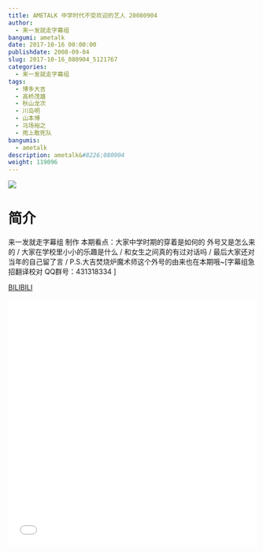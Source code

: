 ```yaml
---
title: AMETALK 中学时代不受欢迎的艺人 20080904
author: 
  - 来一发就走字幕组
bangumi: ametalk
date: 2017-10-16 00:00:00
publishdate: 2008-09-04
slug: 2017-10-16_080904_5121767
categories: 
  - 来一发就走字幕组
tags: 
  - 博多大吉
  - 高桥茂雄
  - 秋山龙次
  - 川岛明
  - 山本博
  - 马场裕之
  - 雨上敢死队
bangumis: 
  - ametalk
description: ametalk&#8226;080904
weight: 119096
---
```


![](https://i.imgur.com/35K0wSc.jpg)

# 简介  
来一发就走字幕组 制作 本期看点：大家中学时期的穿着是如何的  外号又是怎么来的 / 大家在学校里小小的乐趣是什么 / 和女生之间真的有过对话吗 / 最后大家还对当年的自己留了言 / P.S.大吉焚烧炉魔术师这个外号的由来也在本期哦~[字幕组急招翻译校对 QQ群号：431318334 ]

  [BILIBILI](https://www.bilibili.com/video/av5121767/)


<div class="vcontainer">  <iframe class='video' src="//www.bilibili.com/blackboard/player.html?aid=5121767" width="100%" height="500" frameborder="0" allowfullscreen="allowfullscreen"></iframe></div>
